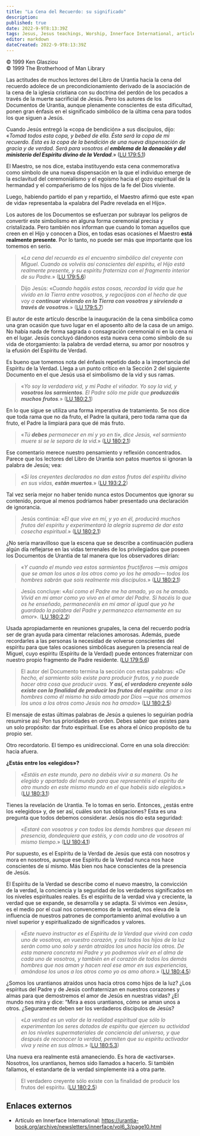 ```yaml
---
title: "La Cena del Recuerdo: su significado"
description: 
published: true
date: 2022-9-9T8:13:39Z
tags: Jesus, Jesus teachings, Worship, Innerface International, article
editor: markdown
dateCreated: 2022-9-9T8:13:39Z
---
```


<p class="v-card v-sheet theme--light grey lighten-3 px-2">© 1999 Ken Glasziou<br>© 1999 The Brotherhood of Man Library</p>

Las actitudes de muchos lectores del Libro de Urantia hacia la cena del recuerdo adolece de un precondicionamiento derivado de la asociación de la cena de la iglesia cristiana con su doctrina del perdón de los pecados a través de la muerte sacrificial de Jesús. Pero los autores de los Documentos de Urantia, aunque plenamente conscientes de esta dificultad, ponen gran énfasis en el significado simbólico de la última cena para todos los que siguen a Jesús.

Cuando Jesús entregó la «copa de bendición» a sus discípulos, dijo: «_Tomad todos esta copa, y bebed de ella. Ésta será la copa de mi recuerdo. Ésta es la copa de la bendición de una nueva dispensación de gracia y de verdad. Será para vosotros el ***emblema de la donación y del ministerio del Espíritu divino de la Verdad***._» ([LU 179:5.1](/es/The_Urantia_Book/179#p5_1))

El Maestro, se nos dice, estaba instituyendo esta cena conmemorativa como símbolo de una nueva dispensación en la que el individuo emerge de la esclavitud del ceremonialismo y el egoísmo hacia el gozo espiritual de la hermandad y el compañerismo de los hijos de la fe del Dios viviente.

Luego, habiendo partido el pan y repartido, el Maestro afirmó que este «pan de vida» representaba la «palabra del Padre revelada en el Hijo».

Los autores de los Documentos se esfuerzan por subrayar los peligros de convertir este simbolismo en alguna forma ceremonial precisa y cristalizada. Pero también nos informan que cuando lo toman aquellos que creen en el Hijo y conocen a Dios, en todas esas ocasiones el Maestro **está realmente presente**. Por lo tanto, no puede ser más que importante que los tomemos en serio.

> «_La cena del recuerdo es el encuentro simbólico del creyente con Miguel. Cuando os volvéis así conscientes del espíritu, el Hijo está realmente presente, y su espíritu fraterniza con el fragmento interior de su Padre._» ([LU 179:5.6](/es/The_Urantia_Book/179#p5_6))

> Dijo Jesús: «_Cuando hagáis estas cosas, recordad la vida que he vivido en la Tierra entre vosotros, y regocijaos con el hecho de que voy a ***continuar viviendo en la Tierra con vosotros y sirviendo a través de vosotros***._» ([LU 179:5.7](/es/The_Urantia_Book/179#p5_7))

El autor de este artículo describe la inauguración de la cena simbólica como una gran ocasión que tuvo lugar en el aposento alto de la casa de un amigo. No había nada de forma sagrada o consagración ceremonial ni en la cena ni en el lugar. Jesús concluyó dándonos esta nueva cena como símbolo de su vida de otorgamiento: la palabra de verdad eterna, su amor por nosotros y la efusión del Espíritu de Verdad.

Es bueno que tomemos nota del énfasis repetido dado a la importancia del Espíritu de la Verdad. Llega a un punto crítico en la Sección 2 del siguiente Documento en el que Jesús usa el simbolismo de la vid y sus ramas.

> «_Yo soy la verdadera vid, y mi Padre el viñador. Yo soy la vid, y ***vosotros los sarmientos***. El Padre sólo me pide que ***produzcáis muchos frutos***._» ([LU 180:2.1](/es/The_Urantia_Book/180#p2_1))

En lo que sigue se utiliza una forma imperativa de tratamiento. Se nos dice que toda rama que no da fruto, el Padre la quitará, pero toda rama que da fruto, el Padre la limpiará para que dé más fruto.

> «_Tú ***debes*** permanecer en mí y yo en ti», dice Jesús, «el sarmiento muere si se le separa de la vid._» ([LU 180:2.1](/es/The_Urantia_Book/180#p2_1))

Ese comentario merece nuestro pensamiento y reflexión concentrados. Parece que los lectores del Libro de Urantia son patos muertos si ignoran la palabra de Jesús; vea:

> «_Si los creyentes declarados no dan estos frutos del espíritu divino en sus vidas, ***están muertos***._» ([LU 193:2.2](/es/The_Urantia_Book/193#p2_2))

Tal vez sería mejor no haber tenido nunca estos Documentos que ignorar su contenido, porque al menos podríamos haber presentado una declaración de ignorancia.

> Jesús continúa: «_El que vive en mí, y yo en él, producirá muchos frutos del espíritu y experimentará la alegría suprema de dar esta cosecha espiritual._» ([LU 180:2.1](/es/The_Urantia_Book/180#p2_1))

¿No sería maravilloso que la escena que se describe a continuación pudiera algún día reflejarse en las vidas terrenales de los privilegiados que poseen los Documentos de Urantia de tal manera que los observadores dirían:

> «_Y cuando el mundo vea estos sarmientos fructíferos —mis amigos que se aman los unos a los otros como yo los he amado— todos los hombres sabrán que sois realmente mis discípulos._» ([LU 180:2.1](/es/El_libro_de_Urantia/180#p2_1))

> Jesús concluye: «_Así como el Padre me ha amado, yo os he amado. Vivid en mi amor como yo vivo en el amor del Padre. Si hacéis lo que os he enseñado, permaneceréis en mi amor al igual que yo he guardado la palabra del Padre y permanezco eternamente en su amor_». ([LU 180:2.2](/es/The_Urantia_Book/180#p2_2))

Usada apropiadamente en reuniones grupales, la cena del recuerdo podría ser de gran ayuda para cimentar relaciones amorosas. Además, puede recordarles a las personas la necesidad de volverse conscientes del espíritu para que tales ocasiones simbólicas aseguren la presencia real de Miguel, cuyo espíritu (Espíritu de la Verdad) puede entonces fraternizar con nuestro propio fragmento de Padre residente. ([LU 179:5.6](/es/The_Urantia_Book/179#p5_6))

> El autor del Documento termina la sección con estas palabras: «_De hecho, el sarmiento sólo existe para producir frutos, y no puede hacer otra cosa que producir uvas. ***Y así, el verdadero creyente sólo existe con la finalidad de producir los frutos del espíritu***: amar a los hombres como él mismo ha sido amado por Dios —que nos amemos los unos a los otros como Jesús nos ha amado_» ([LU 180:2.5](/es/The_Urantia_Book/180#p2_5))

El mensaje de estas últimas palabras de Jesús a quienes lo seguirían podría resumirse así: Pon tus prioridades en orden. Debes saber que existes para un solo propósito: dar fruto espiritual. Ese es ahora el único propósito de tu propio ser.

Otro recordatorio. El tiempo es unidireccional. Corre en una sola dirección: hacia afuera.

**¿Estás entre los «elegidos»?**

> «_Estáis en este mundo, pero no debéis vivir a su manera. Os he elegido y apartado del mundo para que representéis el espíritu de otro mundo en este mismo mundo en el que habéis sido elegidos._» ([LU 180:3.1](/es/The_Urantia_Book/180#p3_1))

Tienes la revelación de Urantia. Te lo tomas en serio. Entonces, ¿estás entre los «elegidos» y, de ser así, cuáles son tus obligaciones? Esta es una pregunta que todos debemos considerar. Jesús nos dio esta seguridad:

> «_Estaré con vosotros y con todos los demás hombres que deseen mi presencia, dondequiera que estéis, y con cada uno de vosotros al mismo tiempo._» ([LU 180:4.1](/es/The_Urantia_Book/180#p4_1))

Por supuesto, es el Espíritu de la Verdad de Jesús que está con nosotros y mora en nosotros, aunque ese Espíritu de la Verdad nunca nos hace conscientes de sí mismo. Más bien nos hace conscientes de la presencia de Jesús.

El Espíritu de la Verdad se describe como el nuevo maestro, la convicción de la verdad, la conciencia y la seguridad de los verdaderos significados en los niveles espirituales reales. Es el espíritu de la verdad viva y creciente, la verdad que se expande, se desarrolla y se adapta. Si vivimos «en Jesús», es el medio por el cual nos convencemos de la verdad, nos eleva de la influencia de nuestros patrones de comportamiento animal evolutivo a un nivel superior y espiritualizado de significados y valores.

> «_Este nuevo instructor es el Espíritu de la Verdad que vivirá con cada uno de vosotros, en vuestro corazón, y así todos los hijos de la luz serán como uno solo y serán atraídos los unos hacia los otros. De esta manera concreta mi Padre y yo podremos vivir en el alma de cada uno de vosotros, y también en el corazón de todos los demás hombres que nos aman y hacen real ese amor en sus experiencias, amándose los unos a los otros como yo os amo ahora._» ([LU 180:4.5](/es/The_Urantia_Book/180#p4_5))

¿Somos los urantianos atraídos unos hacia otros como hijos de la luz? ¿Los espíritus del Padre y de Jesús confraternizan en nuestros corazones y almas para que demostremos el amor de Jesús en nuestras vidas? ¿El mundo nos mira y dice: “Mira a esos urantianos, cómo se aman unos a otros. ¿Seguramente deben ser los verdaderos discípulos de Jesús?

> «_La verdad es un valor de la realidad espiritual que sólo lo experimentan los seres dotados de espíritu que ejercen su actividad en los niveles supermateriales de conciencia del universo, y que después de reconocer la verdad, permiten que su espíritu activador viva y reine en sus almas._» ([LU 180:5.3](/es/The_Urantia_Book/180#p5_3))

Una nueva era realmente está amaneciendo. Es hora de «activarse». Nosotros, los urantianos, hemos sido llamados a hacerlo. Si también fallamos, el estandarte de la verdad simplemente irá a otra parte.

> El verdadero creyente sólo existe con la finalidad de producir los frutos del espíritu. ([LU 180:2.5](/es/The_Urantia_Book/180#p2_5))

## Enlaces externos

- Artículo en Innerface International: https://urantia-book.org/archive/newsletters/innerface/vol6_3/page10.html


